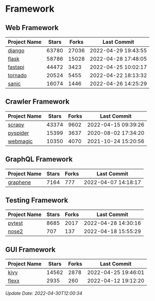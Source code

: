 # Framework

## Web Framework
| Project Name | Stars | Forks | Last Commit |
| ------------ | ----- | ----- | ----------- |
| [django](https://github.com/django/django) | 63780 | 27036 | 2022-04-29 19:43:55 |
| [flask](https://github.com/pallets/flask) | 58786 | 15028 | 2022-04-28 17:48:05 |
| [fastapi](https://github.com/tiangolo/fastapi) | 44472 | 3423 | 2022-04-25 10:02:17 |
| [tornado](https://github.com/tornadoweb/tornado) | 20524 | 5455 | 2022-04-22 18:13:32 |
| [sanic](https://github.com/sanic-org/sanic) | 16074 | 1446 | 2022-04-26 14:25:29 |

## Crawler Framework
| Project Name | Stars | Forks | Last Commit |
| ------------ | ----- | ----- | ----------- |
| [scrapy](https://github.com/scrapy/scrapy) | 43374 | 9602 | 2022-04-15 09:39:26 |
| [pyspider](https://github.com/binux/pyspider) | 15399 | 3637 | 2020-08-02 17:34:20 |
| [webmagic](https://github.com/code4craft/webmagic) | 10350 | 4070 | 2021-10-24 15:20:56 |

## GraphQL Framework
| Project Name | Stars | Forks | Last Commit |
| ------------ | ----- | ----- | ----------- |
| [graphene](https://github.com/graphql-python/graphene) | 7164 | 777 | 2022-04-07 14:18:17 |

## Testing Framework
| Project Name | Stars | Forks | Last Commit |
| ------------ | ----- | ----- | ----------- |
| [pytest](https://github.com/pytest-dev/pytest) | 8685 | 2017 | 2022-04-28 14:30:16 |
| [nose2](https://github.com/nose-devs/nose2) | 707 | 137 | 2022-04-18 15:55:29 |

## GUI Framework
| Project Name | Stars | Forks | Last Commit |
| ------------ | ----- | ----- | ----------- |
| [kivy](https://github.com/kivy/kivy) | 14562 | 2878 | 2022-04-25 19:46:01 |
| [flexx](https://github.com/flexxui/flexx) | 2935 | 260 | 2022-04-12 19:12:20 |

*Update Date: 2022-04-30T12:00:34*